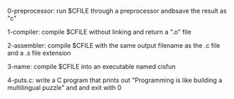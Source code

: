 0-preprocessor:
    run $CFILE through a preprocessor
    andbsave the result as "c"

1-compiler:
    compile $CFILE without linking and
    return a ".o" file

2-assembler:
    compile $CFILE with the same output
    filename as the .c file and a .s
    file extension

3-name:
    compile $CFILE into an executable
    named cisfun

4-puts.c:
    write a C program that prints out
    "Programming is like building a
    multilingual puzzle" and and exit
    with 0



